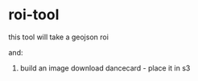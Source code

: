 # roi-tool


this tool will take a geojson roi

and:

1. build an image download dancecard - place it in s3
